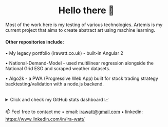 <h1 align="center"> Hello there 👋 </h1>

Most of the work here is my testing of various technologies. Artemis is my current project that aims to create abstract art using machine learning. <br>

<h4>Other repositories include:</h4>

• My legacy portfolio (irawatt.co.uk) - built-in Angular 2<br>

• National-Demand-Model - used multilinear regression 
alongside the National Grid ESO and scraped weather datasets.<br>

• Algo2k - a PWA (Progressive Web App) built for stock trading strategy backtesting/validation with a node.js backend. <br><br>

<details>
<summary>Click and check my GitHub stats dashboard  &#x1f4c8;</summary>
<br>
<a href="https://github.com/wisespira/wisespira">
  <img align="center" src="https://github-readme-stats.vercel.app/api/top-langs/?username=wisespira&hide=java,javascript,html&langs_count=6&title_color=ffffff&text_color=c9cacc&icon_color=2bbc8a&bg_color=1d1f21" />
</a>
<a href="https://github.com/wisespira/wisespira">
  <img align="center" src="https://github-readme-stats.vercel.app/api?username=wisespira&show_icons=true&line_height=27&count_private=true&title_color=ffffff&text_color=c9cacc&icon_color=2bbc8a&bg_color=1d1f21" alt="Martin's GitHub Stats" />
</a>


</details> 

📫 Feel free to contact me
  • email: irawatt@gmail.com
  • linkedin: https://www.linkedin.com/in/ira-watt/


<!--
**wisespira/wisespira** is a ✨ _special_ ✨ repository because its `README.md` (this file) appears on your GitHub profile.

Here are some ideas to get you started:

- 🔭 I’m currently working on ...
- 🌱 I’m currently learning ...
- 👯 I’m looking to collaborate on ...
- 🤔 I’m looking for help with ...
- 💬 Ask me about ...
- 📫 How to reach me: ...
- 😄 Pronouns: ...
- ⚡ Fun fact: ...
-->
